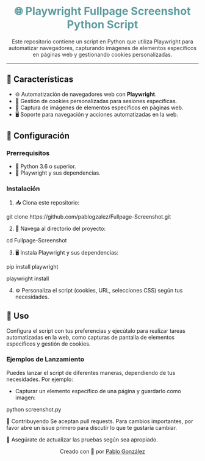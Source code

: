 <p align="center">
  <h1 align="center" style="color: #5e9ca0;">🌐 Playwright Fullpage Screenshot Python Script</h1>
</p>

<p align="center" style="color: #333;">
  Este repositorio contiene un script en Python que utiliza Playwright para automatizar navegadores, capturando imágenes de elementos específicos en páginas web y gestionando cookies personalizadas.
</p>

---

## 🌟 Características

- 🌐 Automatización de navegadores web con **Playwright**.
- 🍪 Gestión de cookies personalizadas para sesiones específicas.
- 📸 Captura de imágenes de elementos específicos en páginas web.
- 🖥️ Soporte para navegación y acciones automatizadas en la web.

## 🔧 Configuración

### Prerrequisitos

- 🐍 Python 3.6 o superior.
- 🌟 Playwright y sus dependencias.

### Instalación

1. 📥 Clona este repositorio:
<p>   git clone https://github.com/pablogzalez/Fullpage-Screenshot.git</p>

2. 📂 Navega al directorio del proyecto:
<p>   cd Fullpage-Screenshot</p>

3. 🖥️ Instala Playwright y sus dependencias:
<p>   pip install playwright</p>
<p>   playwright install</p>

4. ⚙️ Personaliza el script (cookies, URL, selecciones CSS) según tus necesidades.

## 📖 Uso
Configura el script con tus preferencias y ejecútalo para realizar tareas automatizadas en la web, como capturas de pantalla de elementos específicos y gestión de cookies.

### Ejemplos de Lanzamiento
Puedes lanzar el script de diferentes maneras, dependiendo de tus necesidades. Por ejemplo:

- Capturar un elemento específico de una página y guardarlo como imagen:
<p>python screenshot.py</p>

🤝 Contribuyendo
Se aceptan pull requests. Para cambios importantes, por favor abre un issue primero para discutir lo que te gustaría cambiar.

🧐 Asegúrate de actualizar las pruebas según sea apropiado.

<p align="center">
  Creado con 💖 por <a href="https://github.com/pablogzalez">Pablo González</a>
</p>

